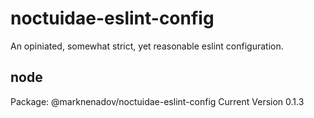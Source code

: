 # noctuidae-eslint-config

An opiniated, somewhat strict, yet reasonable eslint configuration.

## node

Package: @marknenadov/noctuidae-eslint-config
Current Version 0.1.3